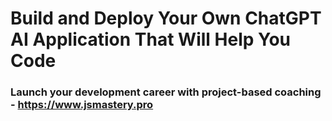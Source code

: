# Build and Deploy Your Own ChatGPT AI Application That Will Help You Code

### Launch your development career with project-based coaching - https://www.jsmastery.pro
